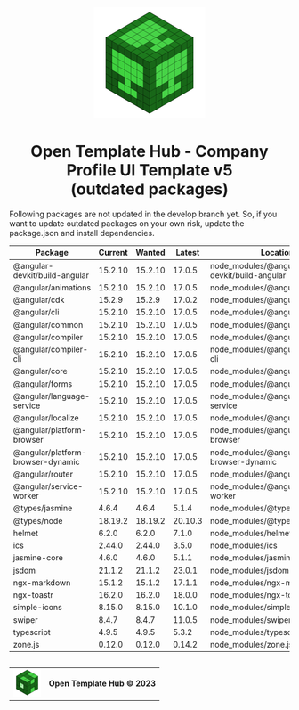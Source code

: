 <p align="center">
  <a href="https://opentemplatehub.com">
    <img src="https://raw.githubusercontent.com/open-template-hub/open-template-hub.github.io/master/assets/logo/ui/web-ui-logo.png" alt="Logo" width=200>
  </a>
</p>


<h1 align="center">
Open Template Hub - Company Profile UI Template v5
  <br/>
(outdated packages)
</h1>

Following packages are not updated in the develop branch yet. So, if you want to update outdated packages on your own risk, update the package.json and install dependencies.

| Package | Current | Wanted | Latest | Location |
| --- | --- | --- | --- | --- |
| @angular-devkit/build-angular | 15.2.10 | 15.2.10 | 17.0.5 | node_modules/@angular-devkit/build-angular |
| @angular/animations | 15.2.10 | 15.2.10 | 17.0.5 | node_modules/@angular/animations |
| @angular/cdk | 15.2.9 | 15.2.9 | 17.0.2 | node_modules/@angular/cdk |
| @angular/cli | 15.2.10 | 15.2.10 | 17.0.5 | node_modules/@angular/cli |
| @angular/common | 15.2.10 | 15.2.10 | 17.0.5 | node_modules/@angular/common |
| @angular/compiler | 15.2.10 | 15.2.10 | 17.0.5 | node_modules/@angular/compiler |
| @angular/compiler-cli | 15.2.10 | 15.2.10 | 17.0.5 | node_modules/@angular/compiler-cli |
| @angular/core | 15.2.10 | 15.2.10 | 17.0.5 | node_modules/@angular/core |
| @angular/forms | 15.2.10 | 15.2.10 | 17.0.5 | node_modules/@angular/forms |
| @angular/language-service | 15.2.10 | 15.2.10 | 17.0.5 | node_modules/@angular/language-service |
| @angular/localize | 15.2.10 | 15.2.10 | 17.0.5 | node_modules/@angular/localize |
| @angular/platform-browser | 15.2.10 | 15.2.10 | 17.0.5 | node_modules/@angular/platform-browser |
| @angular/platform-browser-dynamic | 15.2.10 | 15.2.10 | 17.0.5 | node_modules/@angular/platform-browser-dynamic |
| @angular/router | 15.2.10 | 15.2.10 | 17.0.5 | node_modules/@angular/router |
| @angular/service-worker | 15.2.10 | 15.2.10 | 17.0.5 | node_modules/@angular/service-worker |
| @types/jasmine | 4.6.4 | 4.6.4 | 5.1.4 | node_modules/@types/jasmine |
| @types/node | 18.19.2 | 18.19.2 | 20.10.3 | node_modules/@types/node |
| helmet | 6.2.0 | 6.2.0 | 7.1.0 | node_modules/helmet |
| ics | 2.44.0 | 2.44.0 | 3.5.0 | node_modules/ics |
| jasmine-core | 4.6.0 | 4.6.0 | 5.1.1 | node_modules/jasmine-core |
| jsdom | 21.1.2 | 21.1.2 | 23.0.1 | node_modules/jsdom |
| ngx-markdown | 15.1.2 | 15.1.2 | 17.1.1 | node_modules/ngx-markdown |
| ngx-toastr | 16.2.0 | 16.2.0 | 18.0.0 | node_modules/ngx-toastr |
| simple-icons | 8.15.0 | 8.15.0 | 10.1.0 | node_modules/simple-icons |
| swiper | 8.4.7 | 8.4.7 | 11.0.5 | node_modules/swiper |
| typescript | 4.9.5 | 4.9.5 | 5.3.2 | node_modules/typescript |
| zone.js | 0.12.0 | 0.12.0 | 0.14.2 | node_modules/zone.js |

<table align="right"><tr><td><a href="https://opentemplatehub.com"><img src="https://raw.githubusercontent.com/open-template-hub/open-template-hub.github.io/master/assets/logo/brand-logo.png" width="50px" alt="oth"/></a></td><td><b>Open Template Hub © 2023</b></td></tr></table>


